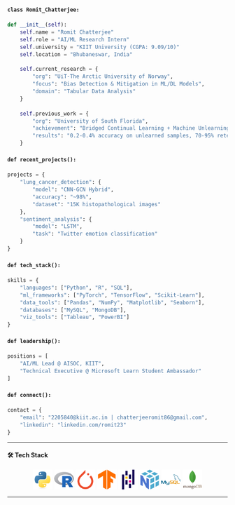 #### ```class Romit_Chatterjee:```

```python
def __init__(self):
    self.name = "Romit Chatterjee"
    self.role = "AI/ML Research Intern"
    self.university = "KIIT University (CGPA: 9.09/10)"
    self.location = "Bhubaneswar, India"
    
    self.current_research = {
        "org": "UiT-The Arctic University of Norway",
        "focus": "Bias Detection & Mitigation in ML/DL Models",
        "domain": "Tabular Data Analysis"
    }
    
    self.previous_work = {
        "org": "University of South Florida",
        "achievement": "Bridged Continual Learning + Machine Unlearning",
        "results": "0.2-0.4% accuracy on unlearned samples, 70-95% retention"
    }
```

#### ```def recent_projects():```
```python
projects = {
    "lung_cancer_detection": {
        "model": "CNN-GCN Hybrid",
        "accuracy": "~98%",
        "dataset": "15K histopathological images"
    },
    "sentiment_analysis": {
        "model": "LSTM",
        "task": "Twitter emotion classification"
    }
}
```

#### ```def tech_stack():```
```python
skills = {
    "languages": ["Python", "R", "SQL"],
    "ml_frameworks": ["PyTorch", "TensorFlow", "Scikit-Learn"],
    "data_tools": ["Pandas", "NumPy", "Matplotlib", "Seaborn"],
    "databases": ["MySQL", "MongoDB"],
    "viz_tools": ["Tableau", "PowerBI"]
}
```

#### ```def leadership():```
```python
positions = [
    "AI/ML Lead @ AISOC, KIIT",
    "Technical Executive @ Microsoft Learn Student Ambassador"
]
```

#### ```def connect():```
```python
contact = {
    "email": "2205840@kiit.ac.in | chatterjeeromit86@gmail.com",
    "linkedin": "linkedin.com/romit23"
}
```

---

#### 🛠️ **Tech Stack**

<p align="center">
  <img src="https://raw.githubusercontent.com/devicons/devicon/master/icons/python/python-original.svg" alt="python" width="45" height="45"/>
  <img src="https://raw.githubusercontent.com/devicons/devicon/master/icons/r/r-original.svg" alt="r" width="45" height="45"/>
  <img src="https://raw.githubusercontent.com/devicons/devicon/master/icons/pytorch/pytorch-original.svg" alt="pytorch" width="45" height="45"/>
  <img src="https://raw.githubusercontent.com/devicons/devicon/master/icons/tensorflow/tensorflow-original.svg" alt="tensorflow" width="45" height="45"/>
  <img src="https://raw.githubusercontent.com/devicons/devicon/master/icons/pandas/pandas-original.svg" alt="pandas" width="45" height="45"/>
  <img src="https://raw.githubusercontent.com/devicons/devicon/master/icons/numpy/numpy-original.svg" alt="numpy" width="45" height="45"/>
  <img src="https://raw.githubusercontent.com/devicons/devicon/master/icons/mysql/mysql-original-wordmark.svg" alt="mysql" width="45" height="45"/>
  <img src="https://raw.githubusercontent.com/devicons/devicon/master/icons/mongodb/mongodb-original-wordmark.svg" alt="mongodb" width="45" height="45"/>
</p>

---
